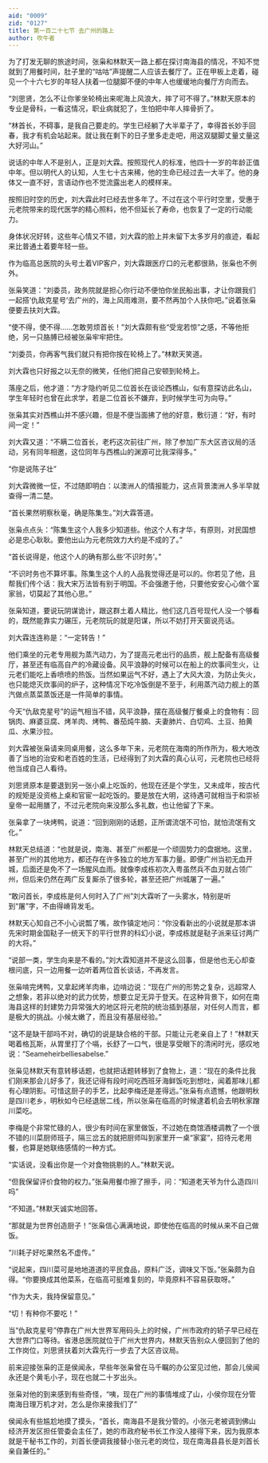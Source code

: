 ```yaml
---
aid: "0009"
zid: "0127"
title: 第一百二十七节 去广州的路上
author: 吹牛者
---
```


为了打发无聊的旅途时间，张枭和林默天一路上都在探讨南海县的情况，不知不觉就到了用餐时间，肚子里的“咕咕”声提醒二人应该去餐厅了。正在甲板上走着，碰见一个十六七岁的年轻人扶着一位腿脚不便的中年人也缓缓地向餐厅方向而去。

“刘思贤，怎么不让你爹坐轮椅出来呢海上风浪大，摔了可不得了。”林默天原本的专业是骨科，一看这情况，职业病就犯了，生怕把中年人摔骨折了。

“林首长，不碍事，是我自己要走的。学生已经躺了大半辈子了，幸得首长妙手回春，我才有机会站起来。就让我在剩下的日子里多走走吧，用这双腿脚丈量丈量这大好河山。”

说话的中年人不是别人，正是刘大霖。按照现代人的标准，他四十一岁的年龄正值中年。但以明代人的认知，人生七十古来稀，他的生命已经过去一大半了。他的身体又一直不好，言语动作也不觉流露出老人的模样来。

按照旧时空的历史，刘大霖此时已经去世多年了。不过在这个平行时空里，受惠于元老院带来的现代医学的精心照料，他不但延长了寿命，也恢复了一定的行动能力。

身体状况好转，这些年心情又不错，刘大霖的脸上并未留下太多岁月的痕迹，看起来比普通土着要年轻一些。

作为临高总医院的头号土着VIP客户，刘大霖跟医疗口的元老都很熟，张枭也不例外。

张枭笑道：“刘委员，政务院就是担心你行动不便怕你坐民船出事，才让你跟我们一起搭‘仇敌克星号’去广州的，海上风雨难测，要不然再加个人扶你吧。”说着张枭便要去扶刘大霖。

“使不得，使不得……怎敢劳烦首长！”刘大霖颇有些“受宠若惊”之感，不等他拒绝，另一只胳膊已经被张枭牢牢把住。

“刘委员，你再客气我们就只有把你按在轮椅上了。”林默天笑道。

刘大霖也只好报之以无奈的微笑，任他们把自己安顿到轮椅上。

落座之后，他才道：“方才隐约听见二位首长在谈论西樵山，似有意探访此名山，学生年轻时也曾在此求学，若是二位首长不嫌弃，到时候学生可为向导。”

张枭其实对西樵山并不感兴趣，但是不便当面拂了他的好意，敷衍道：“好，有时间一定！”

刘大霖又道：“不瞒二位首长，老朽这次前往广州，除了参加广东大区咨议局的活动，另有同年相邀，这位同年与西樵山的渊源可比我深得多。”

“你是说陈子壮”

刘大霖微微一怔，不过随即明白：以澳洲人的情报能力，这点背景澳洲人多半早就查得一清二楚。

“首长果然明察秋毫，确是陈集生。”刘大霖答道。

张枭点点头：“陈集生这个人我多少知道些。他这个人有才华，有原则，对民国想必是忠心耿耿。要他出山为元老院效力大约是不成的了。”

“首长说得是，他这个人的确有那么些‘不识时务’。”

“不识时务也不算坏事。陈集生这个人的人品我觉得还是可以的。你若见了他，且帮我们传个话：我大宋万法皆有别于明国。不会强邀于他，只要他安安心心做个富家翁，切莫起了其他心思。”

张枭知道，要说玩阴谋诡计，跟这群土着人精比，他们这几百号现代人没一个够看的，既然能靠实力碾压，元老院玩的就是阳谋，所以不妨打开天窗说亮话。

刘大霖连连称是：“一定转告！”

他们乘坐的元老专用舰为蒸汽动力，为了提高元老出行的品质，舰上配备有高级餐厅，甚至还有临高自产的冷藏设备。风平浪静的时候可以在船上的炊事间生火，让元老们能吃上香喷喷的热饭。当然如果运气不好，遇上了大风大浪，为防止失火，也只能熄灭炊事间的炉子，这种情况下吃冷饭倒是不至于，利用蒸汽动力舰上的蒸汽做点蒸菜蒸饭还是一件简单的事情。

今天“仇敌克星号”的运气相当不错，风平浪静，摆在高级餐厅餐桌上的食物有：回锅肉、麻婆豆腐、烤羊肉、烤鸭、番茄炖牛腩、夫妻肺片、白切鸡、土豆、拍黄瓜、水果沙拉。

刘大霖被张枭请来同桌用餐，这么多年下来，元老院在海南的所作所为，极大地改善了当地的治安和老百姓的生活，已经得到了刘大霖的真心认可，元老院也已经将他当成自己人看待。

刘思贤原本是要退到另一张小桌上吃饭的，他现在还是个学生，又未成年，按古代的规矩是没资格上桌和官宦一起吃饭的。要是放在大明，这待遇可就相当于和崇祯皇帝一起用膳了，不过元老院向来没那么多礼数，也让他留了下来。

张枭拿了一块烤鸭，说道：“回到刚刚的话题，正所谓流氓不可怕，就怕流氓有文化。”

林默天总结道：“也就是说，南海、甚至广州都是一个顽固势力的盘据地。这里，甚至广州的其他地方，都还存在许多独立的地方军事力量。即便广州当初无血开城，后面还是免不了一场腥风血雨。就像李成栋初次入粤虽然兵不血刃就占领广州，但后来仍然在两广反复厮杀了很多轮，甚至还把广州城屠了一遍。”

“敢问首长，李成栋是何人何时入了广州”刘大霖听了一头雾水，特别是听到“屠”字，不由得嵴背发毛。

林默天心知自己不小心说瓢了嘴，故作镇定地问：“你没看新出的小说就是那本讲先宋时期金国鞑子一统天下的平行世界的科幻小说，李成栋就是鞑子派来征讨两广的大将。”

“说部一类，学生向来是不看的。”刘大霖知道并不是这么回事，但是他也无心却查根问底，只一边用餐一边听着两位首长谈话，不再发言。

张枭啃完烤鸭，又拿起烤羊肉串，边啃边说：“现在广州的形势之复杂，远超常人之想象，若非以绝对的武力优势，想要立足无异于登天。在这种背景下，如何在南海县这样的封建势力异常强大的地区将元老院的统治插到基层，对任何人而言，都是极大的挑战。小候太嫩了，而且没有基层经验。”

“这不是缺干部吗不对，确切的说是缺合格的干部。只能让元老亲自上了！”林默天喝着格瓦斯，从胃里打了个嗝，长舒了一口气，很是享受眼下的清闲时光，感叹地说：“Seameheirbelliesabelse.”

张枭见林默天有意转移话题，也就把话题转移到了食物上，道：“现在的条件比我们刚来那会儿好多了，我还记得有段时间吃西班牙海鲜饭吃到想吐，闻着那味儿都有心理阴影。可惜这厨子的手艺，比起李梅还是差得远。”张枭有点遗憾，他跟明秋是四川老乡，明秋如今已经退居二线，所以张枭在临高的时候逮着机会去明秋家蹭川菜吃。

李梅是个非常忙碌的人，很少有时间在家里做饭，不过她在商馆酒楼调教了一个很不错的川菜厨师班子，隔三岔五的就把厨师叫到家里开一桌“家宴”，招待元老用餐，也算是她联络感情的一种方式。

“实话说，没看出你是一个对食物挑剔的人。”林默天说。

“但我保留评价食物的权力。”张枭用餐巾擦了擦手，问：“知道老天爷为什么造四川吗”

“不知道。”林默天诚实地回答。

“那就是为世界创造厨子！”张枭信心满满地说，即使他在临高的时候从来不自己做饭。



“川耗子好吃果然名不虚传。”

“说起来，四川菜可是地地道道的平民食品，原料广泛，调味又下饭。”张枭颇为自得。“你要换成其他菜系，在临高可挺难复刻的，毕竟原料不容易获取呀。”

“作为大夫，我持保留意见。”

“切！有种你不要吃！”

当“仇敌克星号”停靠在广州大世界军用码头上的时候，广州市政府的轿子早已经在大世界门口等待。省港总医院就位于广州大世界内，林默天告别众人便回到了他的工作岗位，刘思贤扶着刘大霖先行一步去了大区咨议局。

前来迎接张枭的正是侯闻永，早些年张枭曾在马千瞩的办公室见过他，那会儿侯闻永还是个黄毛小子，现在也就二十岁出头。

张枭对他的到来感到有些奇怪，“咦，现在广州的事情堆成了山，小侯你现在分管南海日理万机才对，怎么是你来接我们了”

侯闻永有些尴尬地摸了摸头，“首长，南海县不是我分管的。小张元老被调到佛山经济开发区担任管委会主任了，她的市政府秘书长工作没人接得下来，因为我原本就是干秘书工作的，刘首长便调我接替小张元老的岗位，现在南海县县长是刘首长亲自兼任的。”

